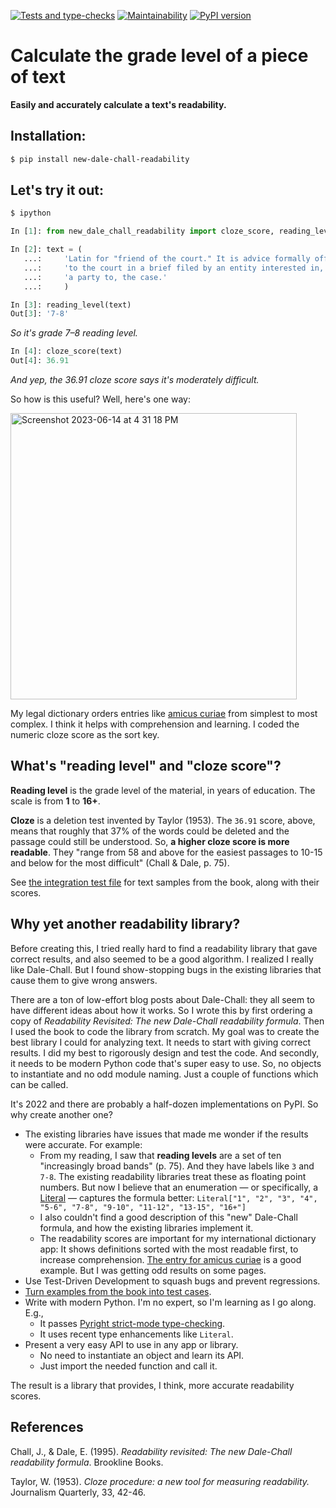 [![Tests and type-checks](https://github.com/public-law/new-dale-chall-readability/actions/workflows/python-app.yml/badge.svg)](https://github.com/public-law/new-dale-chall-readability/actions/workflows/python-app.yml) [![Maintainability](https://api.codeclimate.com/v1/badges/ef1198fa2d9246aa3c7d/maintainability)](https://codeclimate.com/github/public-law/new-dale-chall-readability/maintainability) [![PyPI version](https://badge.fury.io/py/new-dale-chall-readability.svg)](https://badge.fury.io/py/new-dale-chall-readability)



# Calculate the grade level of a piece of text

**Easily and accurately calculate a text's readability.**



## Installation:

```bash
$ pip install new-dale-chall-readability
```

## Let's try it out:

```bash
$ ipython
```

```python
In [1]: from new_dale_chall_readability import cloze_score, reading_level

In [2]: text = (
   ...:     'Latin for "friend of the court." It is advice formally offered '
   ...:     'to the court in a brief filed by an entity interested in, but not '
   ...:     'a party to, the case.'
   ...:     )

In [3]: reading_level(text)
Out[3]: '7-8'
```

_So it's grade 7–8 reading level._

```python
In [4]: cloze_score(text)
Out[4]: 36.91
```

_And yep, the 36.91 cloze score says it's moderately difficult._

So how is this useful? Well, here's one way:

<img width="458" alt="Screenshot 2023-06-14 at 4 31 18 PM" src="https://github.com/public-law/new-dale-chall-readability/assets/150670/8fb35c94-881a-4654-b48c-9d73ed914737">

My legal dictionary orders entries like [amicus curiae](https://www.public.law/dictionary/entries/amicus-curiae) from simplest to most complex. I think it helps with comprehension and learning. I coded the numeric cloze score as the sort key.



## What's "reading level" and "cloze score"?

**Reading level** is the grade level of the material, in years of education. The scale is from
**1** to **16+**.

**Cloze** is a deletion test invented by Taylor (1953). The `36.91` score, above, means that roughly that 37% of the words could be deleted and the passage could still be understood. So, **a
higher cloze score is more readable**. They "range from 58 and above for the easiest passages to 10-15 and below for the most difficult" (Chall & Dale, p. 75).

See [the integration test file](https://github.com/public-law/new-dale-chall-readability/blob/master/tests/integration_test.py) for text samples from the book, along with their scores. 

## Why yet another readability library?

Before creating this, I tried really hard to find a readability library that gave correct results, and also seemed to be a good algorithm. I realized I really like Dale-Chall. But I found show-stopping bugs in the existing libraries that cause them to give wrong answers.

There are a ton of low-effort blog posts about Dale-Chall: they all seem to have different ideas about how it works. So I wrote this by first ordering a copy of _Readability Revisited: The new Dale-Chall readability formula_. Then I used the book to code the library from scratch. My goal was to create the best library I could for analyzing text. It needs to start with giving correct results. I did my best to rigorously design and test the code. And secondly, it needs to be modern Python code that's super easy to use. So, no objects to instantiate and no odd module naming. Just a couple of functions which can be called.



It's 2022 and there are probably a half-dozen implementations on PyPI.
So why create another one?

* The existing libraries have issues that made me wonder if the results were accurate. For example:    
  * From my reading, I saw that **reading levels** are a set of
    ten "increasingly broad bands" (p. 75). 
    And they have labels like `3` and `7-8`.
    The existing readability libraries treat these as floating point numbers. 
    But now I believe that an enumeration — or specifically,
    a [Literal](https://docs.python.org/3/library/typing.html#typing.Literal) — captures the formula better:
    `Literal["1", "2", "3", "4", "5-6", "7-8", "9-10", "11-12", "13-15", "16+"]`
  * I also couldn't find a good description of this "new" Dale-Chall formula, and how the
    existing libraries implement it.
  * The readability scores are important for my international dictionary app: 
    It shows definitions sorted with the most readable first, to increase comprehension.
    [The entry for amicus curiae](https://www.public.law/dictionary/entries/amicus-curiae)
    is a good example.
    But I was getting odd results on some pages.
* Use Test-Driven Development to squash bugs and prevent regressions.
* [Turn examples from the book into test cases](https://github.com/public-law/new-dale-chall-readability/blob/master/tests/integration_test.py).
* Write with modern Python. I'm no expert, so I'm learning as I go along. E.g., 
  * It passes [Pyright strict-mode type-checking](https://github.com/public-law/new-dale-chall-readability/blob/master/pyproject.toml#L36-L47).
  * It uses recent type enhancements like `Literal`.
* Present a very easy API to use in any app or library.
  * No need to instantiate an object and learn its API.
  * Just import the needed function and call it.


The result is a library that provides, I think, more accurate readability scores.


## References

Chall, J., & Dale, E. (1995). _Readability revisited: The new Dale-Chall readability formula_.
Brookline Books.

Taylor, W. (1953). _Cloze procedure: a new tool for measuring readability._ Journalism Quarterly, 33, 42-46.
